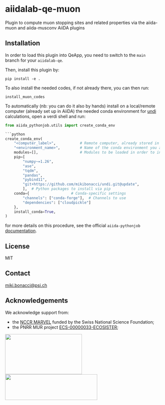 # aiidalab-qe-muon
Plugin to compute muon stopping sites and related properties via the aiida-muon and aiida-musconv AiiDA plugins

## Installation

In order to load this plugin into QeApp, you need to switch to the `main` branch for your `aiidalab-qe`.

Then, install this plugin by:

```shell
pip install -e .
```

To also install the needed codes, if not already there, you can then run:

```shell
install_muon_codes
```

To automatically (nb: you can do it also by hands) install on a local/remote computer (already set up in AiiDA) the needed conda environment for [undi](https://undi.readthedocs.io/en/latest/index.html) calculations,
open a verdi shell and run:

```python
from aiida_pythonjob.utils import create_conda_env

```python
create_conda_env(
    "<computer_label>",           # Remote computer, already stored in the AiiDA database
    "<environment_name>",         # Name of the conda environment you are going to create
    modules=[],                   # Modules to be loaded in order to invoke conda
    pip=[
        "numpy~=1.26",
        "ase",
        "tqdm",
        "pandas",
        "pybind11",
        "git+https://github.com/mikibonacci/undi.git@update",
        ],  # Python packages to install via pip
    conda={                   # Conda-specific settings
        "channels": ["conda-forge"],  # Channels to use
        "dependencies": ["cloudpickle"]
    },
    install_conda=True,
)
```

for more details on this procedure, see the official `aiida-pythonjob` [documentation](https://aiida-pythonjob.readthedocs.io/en/latest/autogen/how_to.html#create-a-conda-environment-on-the-remote-computer).

## License

MIT

## Contact

miki.bonacci@psi.ch


## Acknowledgements
We acknowledge support from:
* the [NCCR MARVEL](http://nccr-marvel.ch/) funded by the Swiss National Science Foundation;
* the PNRR MUR project [ECS-00000033-ECOSISTER](https://ecosister.it/);

<img src="https://raw.githubusercontent.com/positivemuon/aiida-muon/main/docs/source/images/MARVEL_logo.png" width="250px" height="131px"/>
<img src="https://raw.githubusercontent.com/positivemuon/aiida-muon/main/docs/source/images/ecosister_logo.png" width="300px" height="84px"/>
